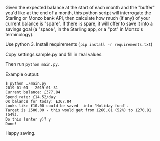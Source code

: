 Given the expected balance at the start of each month and the "buffer" you'd like at the end of a month, this python script
will interrogate the Starling or Monzo bank API, then calculate how much (if any) of your current balance is "spare".  If there
is spare, it will offer to save it into a savings goal (a "space", in the Starling app, or a "pot" in Monzo's terminology).

Use python 3.  Install requirements (`pip install -r requirements.txt`)

Copy settings.sample.py and fill in real values.

Then run `python main.py`.

Example output:

```
$ python ./main.py
2019-01-01 - 2019-01-31
Current balance: £377.84
Spend rate: £14.52/day
OK balance for today: £367.84
Looks like £10.00 could be saved  into 'Holiday fund'.
Target is £500.00 - this would get from £260.81 (52%) to £270.81 (54%).
Do this (enter y)? y
Done!
```

Happy saving.
